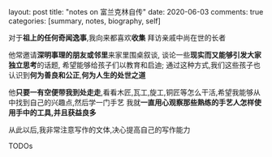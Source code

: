layout: post
title: "notes on 富兰克林自传"
date: 2020-06-03
comments: true
categories: [summary, notes, biography, self]


对于**祖上的任何奇闻逸事**,我向来都喜欢**收集**
拜访亲戚中尚在世的长者

他常邀请**深明事理的朋友或邻里**来家里围桌叙谈, 谈论一些**现实而又能够引发大家独立思考**的话题,
希望能够给孩子们以教育和启迪; 通过这种方式,我们这些孩子也认识到**何为善良和公正**,**何为人生的处世之道**

他**只要一有空便带我到处走走**,看看木匠,瓦工,旋工,铜匠等怎么干活,希望我能够从中找到自己的兴趣点,然后学一门手艺
我就**一直用心观察那些熟练的手艺人怎样使用手中的工具,并且获益良多**

从此以后,我非常注意写作的文体,决心提高自己的写作能力

TODOs
